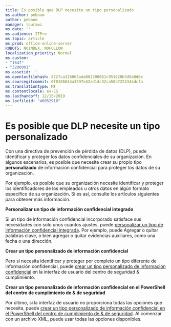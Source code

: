 ```yaml
---
title: Es posible que DLP necesite un tipo personalizado
ms.author: pebaum
author: pebaum
manager: laurawi
ms.date: ''
ms.audience: ITPro
ms.topic: article
ms.prod: office-online-server
ROBOTS: NOINDEX, NOFOLLOW
localization_priority: Normal
ms.custom:
- "1647"
- "3200001"
ms.assetid: ''
ms.openlocfilehash: 872fca326065ada002300061c951620b3d9a8d0e
ms.sourcegitcommit: 0f0186044a3597e42ad14c32ca58e7224344dcfa
ms.translationtype: MT
ms.contentlocale: es-ES
ms.lasthandoff: 12/15/2019
ms.locfileid: "40052918"
---
```

# <a name="dlp-might-need-a-custom-type"></a>Es posible que DLP necesite un tipo personalizado

Con una directiva de prevención de pérdida de datos (DLP), puede identificar y proteger los datos confidenciales de su organización. En algunos escenarios, es posible que necesite crear su propio tipo **personalizado** de información confidencial para proteger los datos de su organización.

Por ejemplo, es posible que su organización necesite identificar y proteger los identificadores de los empleados u otros datos en algún formato específico de su organización. Si es así, consulte los artículos siguientes para obtener más información.
  
 **Personalizar un tipo de información confidencial integrado**
  
Si un tipo de información confidencial incorporado satisface sus necesidades con solo unos cuantos ajustes, puede [personalizar un tipo de información confidencial integrada](https://docs.microsoft.com/office365/securitycompliance/customize-a-built-in-sensitive-information-type). Por ejemplo, puede Agregar o quitar palabras clave, o bien agregar o quitar evidencias auxiliares, como una fecha o una dirección.
  
 **Crear un tipo personalizado de información confidencial**
  
Pero si necesita identificar y proteger por completo un tipo diferente de información confidencial, puede [crear un tipo personalizado de información confidencial](https://docs.microsoft.com/office365/securitycompliance/create-a-custom-sensitive-information-type) en la interfaz de usuario del centro de seguridad & cumplimiento.
  
**Crear un tipo personalizado de información confidencial en el PowerShell del centro de cumplimiento de & de seguridad**

Por último, si la interfaz de usuario no proporciona todas las opciones que necesita, puede [crear un tipo personalizado de información confidencial en el PowerShell del centro de cumplimiento de & de seguridad](https://docs.microsoft.com/office365/securitycompliance/create-a-custom-sensitive-information-type-in-scc-powershell). Al comenzar con un archivo XML, puede usar todas las opciones disponibles.
